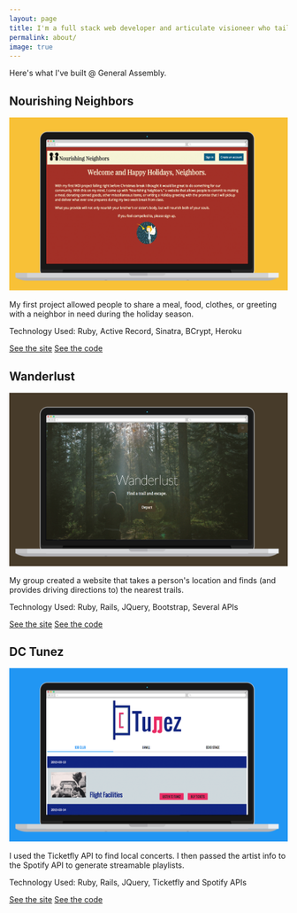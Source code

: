 ```yaml
---
layout: page
title: I'm a full stack web developer and articulate visioneer who tailors inspired solutions to both solve problems and grow communities.
permalink: about/
image: true
---
```


<div class="message">
  	Here's what I've built @ General Assembly.
</div>

<div class="proyecto">


<div id="nourishing">
	<h2>Nourishing Neighbors</h2>
	<a class="project-link" href="http://www.nourishingneighbors.com" target="_blank"><img src="/assets/images/nourishing.png"></a>
	<p class="project-blurb">My first project allowed people to share a meal, food, clothes, or greeting with a neighbor in need during the holiday season.</p>
	<p class="tech">Technology Used: Ruby, Active Record, Sinatra, BCrypt, Heroku</p>
	<a class="project-link" href="http://www.nourishingneighbors.com" target="_blank">See the site</a>
	<a class="project-link" href="https://github.com/ALeonard90/NourishingNeighbors" target="_blank">See the code</a>
	<a href='#wanderlust'><i class="fa fa-chevron-right"></i></a>
</div>

<div id="wanderlust" class="hidden">
	<h2>Wanderlust</h2>
	<a class="project-link" href="#" target="_blank"><img src="/assets/images/Wanderlust.png"></a>
	<p class="project-blurb">My group created a website that takes a person's location and finds (and provides driving directions to) the nearest trails.</p>
	<p class="tech">Technology Used: Ruby, Rails, JQuery, Bootstrap, Several APIs</p>
	<a class="project-link" href="#" target="_blank">See the site</a>
	<a class="project-link" href="https://github.com/ALeonard90/trails" target="_blank">See the code</a>
	<a href='#dctunez'><i class="fa fa-chevron-right"></i></a>
</div>

<div id="dctunez" class="hidden">
	<h2>DC Tunez</h2>
	<a class="project-link" href="#" target="_blank"><img src="/assets/images/dctunez.png"></a>
	<p class="project-blurb">I used the Ticketfly API to find local concerts. I then passed the artist info to the Spotify API to generate streamable playlists.</p>
	<p class="tech">Technology Used: Ruby, Rails, JQuery, Ticketfly and Spotify APIs</p>
	<a class="project-link" href="http://dctunez.herokuapp.com/" target="_blank">See the site</a>
	<a class="project-link" href="https://github.com/ALeonard90/DCTunez" target="_blank">See the code</a>
	<a href="#nourishing"><i class="fa fa-chevron-right"></i></a>
</div>

</div>